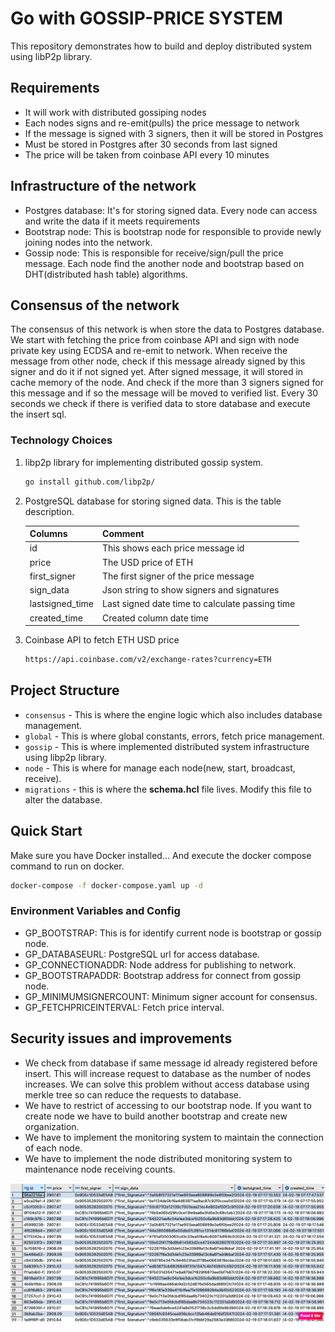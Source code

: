 # Go with GOSSIP-PRICE SYSTEM

This repository demonstrates how to build and deploy distributed system using libP2p library.

## Requirements
- It will work with distributed gossiping nodes
- Each nodes signs and re-emit(pulls) the price message to network
- If the message is signed with 3 signers, then it will be stored in Postgres
- Must be stored in Postgres after 30 seconds from last signed
- The price will be taken from coinbase API every 10 minutes

## Infrastructure of the network

- Postgres database: It's for storing signed data. Every node can access and write the data if it meets requirements
- Bootstrap node: This is bootstrap node for responsible to provide newly joining nodes into the network.
- Gossip node: This is responsible for receive/sign/pull the price message. Each node find the another node and bootstrap based on DHT(distributed hash table) algorithms.

## Consensus of the network

The consensus of this network is when store the data to Postgres database. We start with fetching the price from coinbase API and sign with node private key using ECDSA
and re-emit to network. When receive the message from other node, check if this message already signed by this signer and do it if not signed yet.
After signed message, it will stored in cache memory of the node. And check if the more than 3 signers signed for this message and if so the message will
be moved to verified list. Every 30 seconds we check if there is verified data to store database and execute the insert sql.

### Technology Choices

1. libp2p library for implementing distributed gossip system. 

   ```bash
   go install github.com/libp2p/
   ```
2. PostgreSQL database for storing signed data. This is the table description.

   Columns | Comment 
   --- | --- | 
   id | This shows each price message id
   price | The USD price of ETH
   first_signer | The first signer of the price message
   sign_data | Json string to show signers and signatures
   lastsigned_time | Last signed date time to calculate passing time
   created_time | Created column date time
3. Coinbase API to fetch ETH USD price
   ```bash
   https://api.coinbase.com/v2/exchange-rates?currency=ETH
   ```

## Project Structure
- `consensus` - This is where the engine logic which also includes database management.
- `global` - This is where global constants, errors, fetch price management.
- `gossip` - This is where implemented distributed system infrastructure using libp2p library.
- `node` - This is where for manage each node(new, start, broadcast, receive).
- `migrations` - this is where the **schema.hcl** file lives.  Modify this file to alter the database.

## Quick Start
Make sure you have Docker installed...
And execute the docker compose command to run on docker.

```bash
docker-compose -f docker-compose.yaml up -d
```

### Environment Variables and Config

- GP_BOOTSTRAP: This is for identify current node is bootstrap or gossip node.
- GP_DATABASEURL: PostgreSQL url for access database.
- GP_CONNECTIONADDR: Node address for publishing to network.
- GP_BOOTSTRAPADDR: Bootstrap address for connect from gossip node.
- GP_MINIMUMSIGNERCOUNT: Minimum signer account for consensus.
- GP_FETCHPRICEINTERVAL: Fetch price interval.

## Security issues and improvements
- We check from database if same message id already registered before insert. This will increase request to database as the number of nodes increases.
  We can solve this problem without access database using merkle tree so can reduce the requests to database.
- We have to restrict of accessing to our bootstrap node. If you want to create node we have to build another bootstrap and create new organization.
- We have to implement the monitoring system to maintain the connection of each node.
- We have to implement the node distributed monitoring system to maintenance node receiving counts.

![postgres.png](postgres.png)
